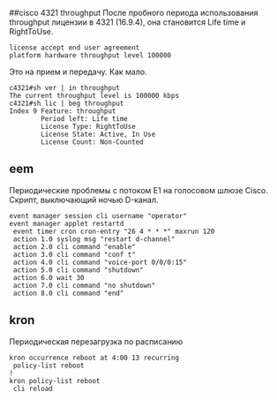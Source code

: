 ##cisco 4321 throughput
После пробного периода использования throughput лицензии в 4321 (16.9.4), она становится Life time и RightToUse.
```text
license accept end user agreement
platform hardware throughput level 100000
```
Это на прием и передачу. Как мало.
```text
c4321#sh ver | in throughput
The current throughput level is 100000 kbps
c4321#sh lic | beg throughput
Index 9 Feature: throughput
        Period left: Life time
        License Type: RightToUse
        License State: Active, In Use
        License Count: Non-Counted
```

## eem

Периодические проблемы с потоком Е1 на голосовом шлюзе Cisco. Cкрипт, выключающий ночью D-канал.
```text
event manager session cli username "operator"
event manager applet restartd
 event timer cron cron-entry "26 4 * * *" maxrun 120
 action 1.0 syslog msg "restart d-channel"
 action 2.0 cli command "enable"
 action 3.0 cli command "conf t"
 action 4.0 cli command "voice-port 0/0/0:15"
 action 5.0 cli command "shutdown"
 action 6.0 wait 30
 action 7.0 cli command "no shutdown"
 action 8.0 cli command "end"
```

## kron

Периодическая перезагрузка по расписанию
```text
kron occurrence reboot at 4:00 13 recurring
 policy-list reboot
!
kron policy-list reboot
 cli reload
```
